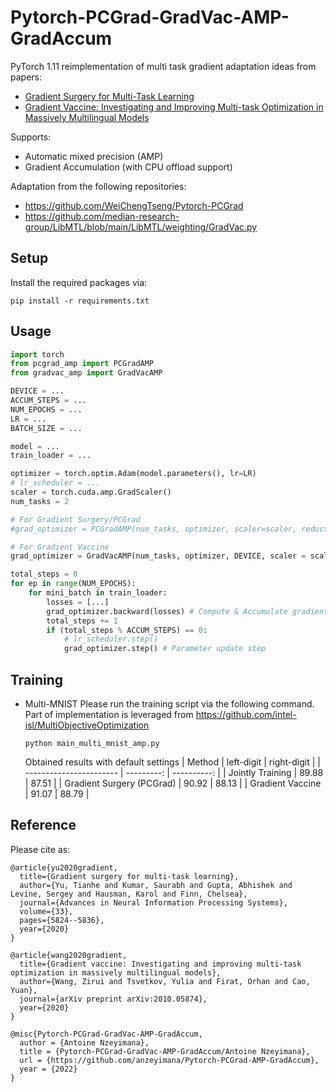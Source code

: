 # Pytorch-PCGrad-GradVac-AMP-GradAccum

PyTorch 1.11 reimplementation of multi task gradient adaptation ideas from papers:
- [Gradient Surgery for Multi-Task Learning](https://arxiv.org/abs/2001.06782)
- [Gradient Vaccine: Investigating and Improving Multi-task Optimization in Massively Multilingual Models](https://arxiv.org/abs/2010.05874)

Supports:
- Automatic mixed precision (AMP)
- Gradient Accumulation (with CPU offload support)

Adaptation from the following repositories:
- https://github.com/WeiChengTseng/Pytorch-PCGrad
- https://github.com/median-research-group/LibMTL/blob/main/LibMTL/weighting/GradVac.py

## Setup
Install the required packages via:
```
pip install -r requirements.txt
```

## Usage

```python
import torch
from pcgrad_amp import PCGradAMP
from gradvac_amp import GradVacAMP

DEVICE = ...
ACCUM_STEPS = ...
NUM_EPOCHS = ...
LR = ...
BATCH_SIZE = ...

model = ...
train_loader = ...

optimizer = torch.optim.Adam(model.parameters(), lr=LR)
# lr_scheduler = ...
scaler = torch.cuda.amp.GradScaler()
num_tasks = 2

# For Gradient Surgery/PCGrad
#grad_optimizer = PCGradAMP(num_tasks, optimizer, scaler=scaler, reduction='sum', cpu_offload= False)

# For Gradient Vaccine
grad_optimizer = GradVacAMP(num_tasks, optimizer, DEVICE, scaler = scaler, beta = 1e-2, reduction='sum', cpu_offload = False)

total_steps = 0
for ep in range(NUM_EPOCHS):
    for mini_batch in train_loader:
        losses = [...]
        grad_optimizer.backward(losses) # Compute & Accumulate gradients
        total_steps += 1
        if (total_steps % ACCUM_STEPS) == 0:
            # lr_scheduler.step()
            grad_optimizer.step() # Parameter update step

```

## Training
- Multi-MNIST
  Please run the training script via the following command. Part of implementation is leveraged from https://github.com/intel-isl/MultiObjectiveOptimization
  ```
  python main_multi_mnist_amp.py
  ```
  Obtained results with default settings
  | Method                  | left-digit | right-digit |
  | ----------------------- | ---------: | ----------: |
  | Jointly Training        |      89.88 |       87.51 |
  | Gradient Surgery (PCGrad) |      90.92 |       88.13 |
  | Gradient Vaccine       |      91.07 |       88.79 |

## Reference

Please cite as:

```
@article{yu2020gradient,
  title={Gradient surgery for multi-task learning},
  author={Yu, Tianhe and Kumar, Saurabh and Gupta, Abhishek and Levine, Sergey and Hausman, Karol and Finn, Chelsea},
  journal={Advances in Neural Information Processing Systems},
  volume={33},
  pages={5824--5836},
  year={2020}
}

@article{wang2020gradient,
  title={Gradient vaccine: Investigating and improving multi-task optimization in massively multilingual models},
  author={Wang, Zirui and Tsvetkov, Yulia and Firat, Orhan and Cao, Yuan},
  journal={arXiv preprint arXiv:2010.05874},
  year={2020}
}

@misc{Pytorch-PCGrad-GradVac-AMP-GradAccum,
  author = {Antoine Nzeyimana},
  title = {Pytorch-PCGrad-GradVac-AMP-GradAccum/Antoine Nzeyimana},
  url = {https://github.com/anzeyimana/Pytorch-PCGrad-AMP-GradAccum},
  year = {2022}
}
```